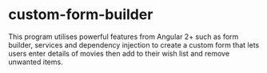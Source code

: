 # custom-form-builder
This program utilises powerful features from Angular 2+ such as form builder, services and dependency injection to create a custom form that lets users enter details of movies then add to their wish list and remove unwanted items.
